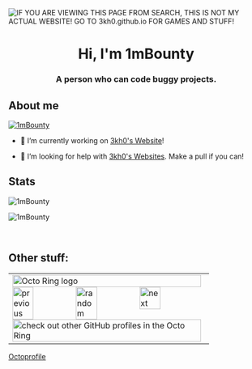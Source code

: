 <img alt="IF YOU ARE VIEWING THIS PAGE FROM SEARCH, THIS IS NOT MY ACTUAL WEBSITE! GO TO 3kh0.github.io FOR GAMES AND STUFF!" src="https://readme-typing-svg.herokuapp.com?vCenter=true&lines=Hello!+I+am+1mBounty!;HTML+Coder;JavaScript+Game+maker;I'm good at making buggy projects!">
<h1 align="center">Hi, I'm 1mBounty</h1>
<h3 align="center">A person who can code buggy projects.</h3>
<h2>About me</h2>
<p align="left"> <a href="https://github.com/ryo-ma/github-profile-trophy"><img src="https://github-profile-trophy.vercel.app/?username=1mBounty&no-frame=trueno-bg=true" alt="1mBounty" /></a></p>

- 🔭 I’m currently working on [3kh0's Website](https://github.com/3kh0/3kh0.github.io)!

- 🤝 I’m looking for help with [3kh0's Websites](https://github.com/3kh0/3kh0.github.io/). Make a pull if you can!

<h2 align="left">Stats</h2>

<p><img  src="https://github-readme-stats.vercel.app/api/top-langs?username=1mBounty&show_icons=true&theme=dark&locale=en&langs_count=10&layout=compact" alt="1mBounty" /></p>
<p><img src="https://github-readme-streak-stats.herokuapp.com/?user=1mBounty&theme=dark" alt="1mBounty" /></p><br>
  </html>

## Other stuff: <br>

<table><tbody><tr><td><a href="https://octo-ring.com/"><img src="https://octo-ring.com/static/img/widget/top.png" width="99%" alt="Octo Ring logo" align="top"></a><br><a href="https://octo-ring.com/p/3kh0/prev"><img src="https://octo-ring.com/static/img/widget/prev.png" width="33%" alt="previous" align="top" title="previous profile"></a><a href="https://octo-ring.com/p/3kh0/random"><img src="https://octo-ring.com/static/img/widget/random.png" width="33%" alt="random" align="top" title="random profile"></a><a href="https://octo-ring.com/p/3kh0/next"><img src="https://octo-ring.com/static/img/widget/next.png" width="33%" alt="next" align="top" title="next profile"></a><br><a href="https://octo-ring.com/"><img src="https://octo-ring.com/static/img/widget/bottom.png" width="99%" alt="check out other GitHub profiles in the Octo Ring" align="top"></a></td></tr></tbody></table>

<a href="https://octoprofile.vercel.app/user?id=1mBounty">Octoprofile</a>
</html>
